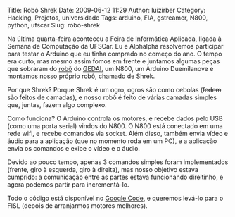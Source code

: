 Title: Robô Shrek
Date: 2009-06-12 11:29
Author: luizirber
Category: Hacking, Projetos, universidade
Tags: arduino, FIA, gstreamer, N800, python, ufscar
Slug: robo-shrek

Na última quarta-feira aconteceu a Feira de Informática Aplicada, ligada
à Semana de Computação da UFSCar. Eu e Alphalpha resolvemos participar
para testar o Arduino que eu tinha comprado no começo do ano. O tempo
era curto, mas mesmo assim fomos em frente e juntamos algumas peças que
sobraram do [robô][] do [GEDAI][], um N800, um Arduino Duemilanove e
montamos nosso próprio robô, chamado de Shrek.

Por que Shrek? Porque Shrek é um ogro, ogros são como cebolas
(<span style="text-decoration:line-through;">fedem</span> são feitos de
camadas), e nosso robô é feito de várias camadas simples que, juntas,
fazem algo complexo.

Como funciona? O Arduino controla os motores, e recebe dados pelo USB
(como uma porta serial) vindos do N800. O N800 está conectado em uma
rede wifi, e recebe comandos via socket. Além disso, também envia vídeo
e áudio para a aplicação (que no momento roda em um PC), e a aplicação
envia os comandos e exibe o vídeo e o áudio.

Devido ao pouco tempo, apenas 3 comandos simples foram implementados
(frente, giro à esquerda, giro à direita), mas nosso objetivo estava
cumprido: a comunicação entre as partes estava funcionando direitinho, e
agora podemos partir para incrementá-lo.

Todo o código está disponível no [Google Code][], e queremos levá-lo
para o FISL (depois de arranjarmos motores melhores).

  [robô]: http://www.youtube.com/watch?v=4PPXEsENpCY
  [GEDAI]: http://www2.dc.ufscar.br/~gedai/
  [Google Code]: http://code.google.com/p/shrekenc
